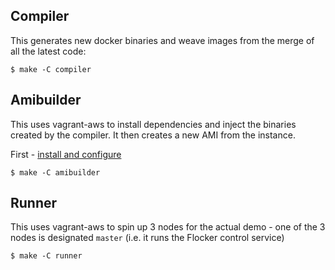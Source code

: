 ## Compiler

This generates new docker binaries and weave images from the merge of all the latest code:

```
$ make -C compiler
```

## Amibuilder

This uses vagrant-aws to install dependencies and inject the binaries created by the compiler.  It then creates a new AMI from the instance.

First - [install and configure](amibuilder)

```
$ make -C amibuilder
```

## Runner

This uses vagrant-aws to spin up 3 nodes for the actual demo - one of the 3 nodes is designated `master` (i.e. it runs the Flocker control service)

```
$ make -C runner
```
